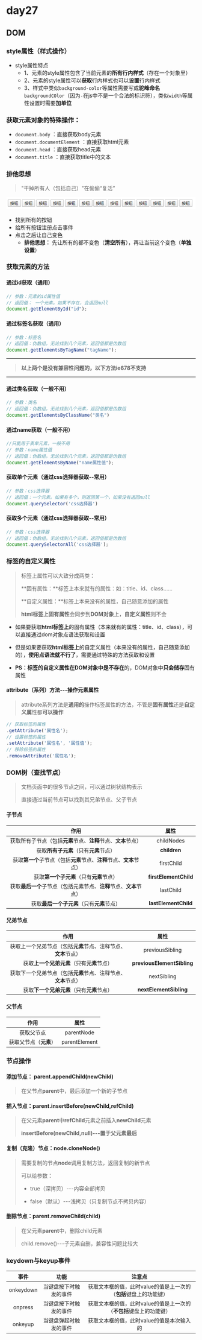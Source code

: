 # day27

## DOM

### style属性（样式操作）

- style属性特点
  - 1、元素的style属性包含了当前元素的**所有行内样式**（存在一个对象里）
  - 2、元素的style属性可以**获取**行内样式也可以**设置**行内样式 
  - 3、样式中类似`background-color`等属性需要写成**驼峰命名**`backgroundCOlor`（因为`-`在js中不是一个合法的标识符），类似`width`等属性设置时需要**加单位**

### 获取元素对象的特殊操作：

- `document.body` ：直接获取body元素
- `document.documentElement` ：直接获取html元素
- `document.head` ：直接获取head元素
- `document.title` ：直接获取title中的文本

### 排他思想

> "干掉所有人（包括自己）"在偷偷“复活”

![排他思想](./media/排他思想.gif)

- 找到所有的按钮
- 给所有按钮注册点击事件
- 点击之后让自己变色
  - **排他思想：** 先让所有的都不变色（**清空所有**），再让当前这个变色（**单独设置**）

### 获取元素的方法

#### 通过id获取（通用）

```js
// 参数：元素的id属性值
// 返回值： 一个元素。如果不存在，会返回null
document.getElementById("id");
```

#### 通过标签名获取（通用）

```js
// 参数：标签名
// 返回值：伪数组。无论找到几个元素，返回值都是伪数组
document.getElementsByTagName("tagName");
```

---

> **以上两个是没有兼容性问题的，以下方法ie678不支持**

---


#### 通过类名获取（一般不用）

```js
// 参数：类名
// 返回值：伪数组。无论找到几个元素，返回值都是伪数组
document.getElementsByClassName("类名")
```

#### 通过name获取（一般不用）

```js
//只能用于表单元素，一般不用
// 参数：name属性值
// 返回值：伪数组。无论找到几个元素，返回值都是伪数组
document.getElementsByName("name属性值");
```

#### 获取单个元素（通过css选择器获取--常用）

```js
// 参数：css选择器
// 返回值：一个元素。如果有多个，则返回第一个，如果没有返回null
document.querySelector('css选择器')
```

#### 获取多个元素（通过css选择器获取--常用）

```js
// 参数：css选择器
// 返回值：伪数组。无论找到几个元素，返回值都是伪数组
document.querySelectorAll('css选择器');
```

### 标签的自定义属性

> 标签上属性可以大致分成两类：
>
> **固有属性：**标签上本来就有的属性：如：title、id、class......
>
> **自定义属性：**标签上本来没有的属性，自己随意添加的属性
>
> **html标签上固有属性**会同步到**DOM对象**上，**自定义属性**则不会

- 如果要获取**html标签上**的固有属性（本来就有的属性：title、id、class），可以直接通过dom对象点语法获取和设置

- 但是如果要获取**html标签上**的自定义属性（本来没有的属性，自己随意添加的），**使用点语法就不行了**，需要通过特殊的方法获取和设置
- **PS：**标签的自定义属性在DOM对象中是**不存在**的，DOM对象中**只会储存**固有属性

#### attribute（系列）方法---操作元素属性

> attribute系列方法是**通用的**操作标签属性的方法，不管是**固有属性**还是**自定义属**性都**可以操作**

```js
// 获取标签的属性
.getAttribute('属性名');
// 设置标签的属性
.setAttribute('属性名', '属性值');
// 移除标签的属性
.removeAttribute('属性名');
```

### DOM树（查找节点）

> 文档页面中的很多节点之间，可以通过树状结构表示
>
> 直接通过当前节点可以找到其兄弟节点、父子节点

#### 子节点

|                                 作用                                 |         属性          |
| :------------------------------------------------------------------: | :-------------------: |
|    获取所有子节点（包括**元素**节点、**注释**节点、**文本**节点）    |      childNodes       |
|                获取**所有子元素**（只有**元素**节点）                |     **children**      |
| 获取**第一个**子节点（包括**元素**节点、**注释**节点、**文本**节点） |      firstChild       |
|               获取**第一个子元素**（只有**元素**节点）               | **firstElementChild** |
|  获取**最后一个**子节点（包括元素节点、**注释**节点、**文本**节点）  |       lastChild       |
|              获取**最后一个子元素**（只有**元素**节点）              | **lastElementChild**  |

#### 兄弟节点

|                              作用                              |            属性            |
| :------------------------------------------------------------: | :------------------------: |
| 获取上一个兄弟节点（包括**元素**节点、注释节点、**文本**节点） |      previousSibling       |
|           获取**上一个兄弟元素**（只有**元素**节点）           | **previousElementSibling** |
| 获取下一个兄弟节点（包括**元素**节点、注释节点、**文本**节点） |        nextSibling         |
|           获取**下一个兄弟元素**（只有**元素**节点）           |   **nextElementSibling**   |

#### 父节点

|          作用          |     属性      |
| :--------------------: | :-----------: |
|       获取父节点       |  parentNode   |
| 获取父节点（**元素**） | parentElement |

### 节点操作

#### 添加节点： parent.appendChild(newChild)

> 在父节点**parent**中，最后添加一个新的子节点

#### 插入节点：parent.insertBefore(newChild,refChild)

> 在父元素**parent**中**refChild**元素之前插入**newChild**元素
>
> **insertBefore(newChild,null)---置于父元素最后**

#### 复制（克隆）节点：node.cloneNode()

> 需要复制的节点**node**调用复制方法，返回复制的新节点
>
> 可以给参数：
>
> - true（深拷贝）---内容全部拷贝
>
> - false（默认）---浅拷贝（只复制节点不拷贝内容）

#### 删除节点：parent.removeChild(child)

> 在父元素**parent**中，删除child元素
>
> child.remove()---子元素自删，兼容性问题比较大

### keydown与keyup事件

|   事件    |          功能          |                               注意点                                |
| :-------: | :--------------------: | :-----------------------------------------------------------------: |
| onkeydown | 当键盘按下时触发的事件 |  获取文本框的值，此时value的值是上一次的（**包括**键盘上的功能键）  |
|  onpress  | 当键盘按下时触发的事件 | 获取文本框的值，此时value的值是上一次的（**不包括**键盘上的功能键） |
|  onkeyup  | 当键盘弹起时触发的事件 |              获取文本框的值，此时value的值是本次输入的              |

